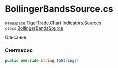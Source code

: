 
# BollingerBandsSource.cs
`namespace` [TigerTrade.Chart](../../../TigerTrade.Chart.md).[Indicators](../../../TigerTrade.Chart/Indicators.md).[Sources](../../../TigerTrade.Chart/Indicators/Sources.md)  
    `class` [BollingerBandsSource](../../BollingerBandsSource.cs.md)

Описание

### Синтаксис
```csharp
public override string ToString()
```


                    
                    